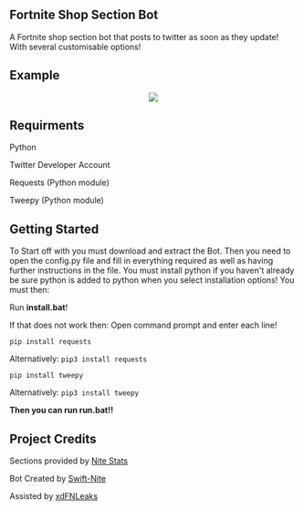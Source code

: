 ## Fortnite Shop Section Bot
A Fortnite shop section bot that posts to twitter as soon as they update! With several customisable options!

## Example
<p align="center">
    <img src="https://i.imgur.com/s2RBavZ.jpg">
</p>

## Requirments
Python

Twitter Developer Account

Requests (Python module)

Tweepy (Python module)

## Getting Started
To Start off with you must download and extract the Bot.
Then you need to open the config.py file and fill in everything required as well as having further instructions in the file. 
You must install python if you haven't already be sure python is added to python when you select installation options!
You must then:

Run **install.bat**!

If that does not work then:
Open command prompt and enter each line!

`pip install requests` 

Alternatively: `pip3 install requests`

`pip install tweepy`

Alternatively: `pip3 install tweepy`

**Then you can run run.bat!!**

## Project Credits
Sections provided by [Nite Stats](https://nitestats.com/)

Bot Created by [Swift-Nite](https://twitter.com/SwiftNite)

Assisted by [xdFNLeaks](https://twitter.com/xdFNLeaks)
